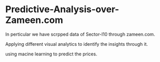 # Predictive-Analysis-over-Zameen.com

In perticular we have scrpped data of Sector-I10 through zameen.com. 

Applying different visual analytics to identify the insights through it.

using macine learning to predict the prices.
